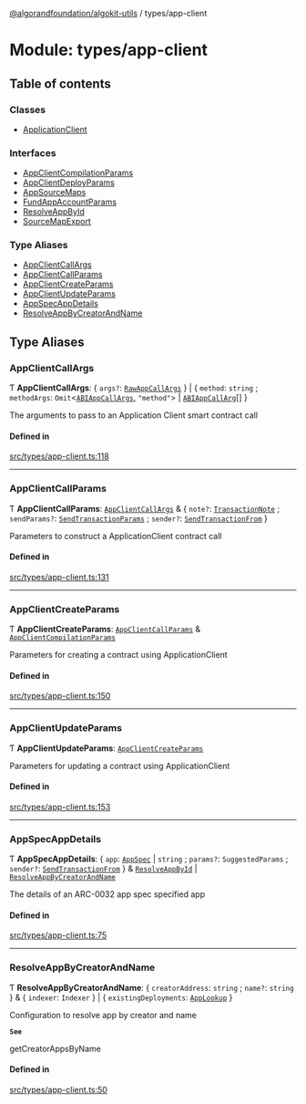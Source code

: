 [@algorandfoundation/algokit-utils](../README.md) / types/app-client

# Module: types/app-client

## Table of contents

### Classes

- [ApplicationClient](../classes/types_app_client.ApplicationClient.md)

### Interfaces

- [AppClientCompilationParams](../interfaces/types_app_client.AppClientCompilationParams.md)
- [AppClientDeployParams](../interfaces/types_app_client.AppClientDeployParams.md)
- [AppSourceMaps](../interfaces/types_app_client.AppSourceMaps.md)
- [FundAppAccountParams](../interfaces/types_app_client.FundAppAccountParams.md)
- [ResolveAppById](../interfaces/types_app_client.ResolveAppById.md)
- [SourceMapExport](../interfaces/types_app_client.SourceMapExport.md)

### Type Aliases

- [AppClientCallArgs](types_app_client.md#appclientcallargs)
- [AppClientCallParams](types_app_client.md#appclientcallparams)
- [AppClientCreateParams](types_app_client.md#appclientcreateparams)
- [AppClientUpdateParams](types_app_client.md#appclientupdateparams)
- [AppSpecAppDetails](types_app_client.md#appspecappdetails)
- [ResolveAppByCreatorAndName](types_app_client.md#resolveappbycreatorandname)

## Type Aliases

### AppClientCallArgs

Ƭ **AppClientCallArgs**: { `args?`: [`RawAppCallArgs`](../interfaces/types_app.RawAppCallArgs.md)  } \| { `method`: `string` ; `methodArgs`: `Omit`<[`ABIAppCallArgs`](../interfaces/types_app.ABIAppCallArgs.md), ``"method"``\> \| [`ABIAppCallArg`](types_app.md#abiappcallarg)[]  }

The arguments to pass to an Application Client smart contract call

#### Defined in

[src/types/app-client.ts:118](https://github.com/algorandfoundation/algokit-utils-ts/blob/main/src/types/app-client.ts#L118)

___

### AppClientCallParams

Ƭ **AppClientCallParams**: [`AppClientCallArgs`](types_app_client.md#appclientcallargs) & { `note?`: [`TransactionNote`](types_transaction.md#transactionnote) ; `sendParams?`: [`SendTransactionParams`](../interfaces/types_transaction.SendTransactionParams.md) ; `sender?`: [`SendTransactionFrom`](types_transaction.md#sendtransactionfrom)  }

Parameters to construct a ApplicationClient contract call

#### Defined in

[src/types/app-client.ts:131](https://github.com/algorandfoundation/algokit-utils-ts/blob/main/src/types/app-client.ts#L131)

___

### AppClientCreateParams

Ƭ **AppClientCreateParams**: [`AppClientCallParams`](types_app_client.md#appclientcallparams) & [`AppClientCompilationParams`](../interfaces/types_app_client.AppClientCompilationParams.md)

Parameters for creating a contract using ApplicationClient

#### Defined in

[src/types/app-client.ts:150](https://github.com/algorandfoundation/algokit-utils-ts/blob/main/src/types/app-client.ts#L150)

___

### AppClientUpdateParams

Ƭ **AppClientUpdateParams**: [`AppClientCreateParams`](types_app_client.md#appclientcreateparams)

Parameters for updating a contract using ApplicationClient

#### Defined in

[src/types/app-client.ts:153](https://github.com/algorandfoundation/algokit-utils-ts/blob/main/src/types/app-client.ts#L153)

___

### AppSpecAppDetails

Ƭ **AppSpecAppDetails**: { `app`: [`AppSpec`](../interfaces/types_app_spec.AppSpec.md) \| `string` ; `params?`: `SuggestedParams` ; `sender?`: [`SendTransactionFrom`](types_transaction.md#sendtransactionfrom)  } & [`ResolveAppById`](../interfaces/types_app_client.ResolveAppById.md) \| [`ResolveAppByCreatorAndName`](types_app_client.md#resolveappbycreatorandname)

The details of an ARC-0032 app spec specified app

#### Defined in

[src/types/app-client.ts:75](https://github.com/algorandfoundation/algokit-utils-ts/blob/main/src/types/app-client.ts#L75)

___

### ResolveAppByCreatorAndName

Ƭ **ResolveAppByCreatorAndName**: { `creatorAddress`: `string` ; `name?`: `string`  } & { `indexer`: `Indexer`  } \| { `existingDeployments`: [`AppLookup`](../interfaces/types_app.AppLookup.md)  }

Configuration to resolve app by creator and name

**`See`**

getCreatorAppsByName

#### Defined in

[src/types/app-client.ts:50](https://github.com/algorandfoundation/algokit-utils-ts/blob/main/src/types/app-client.ts#L50)
